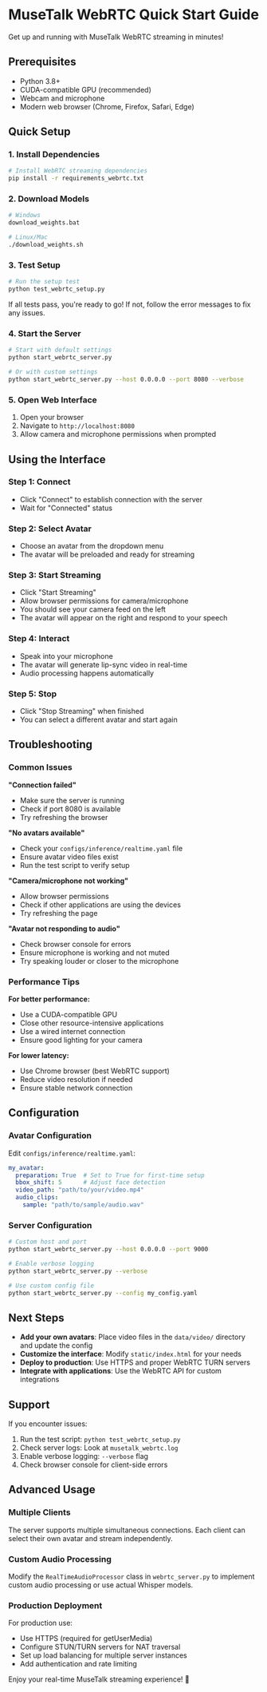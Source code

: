 # MuseTalk WebRTC Quick Start Guide

Get up and running with MuseTalk WebRTC streaming in minutes!

## Prerequisites

- Python 3.8+
- CUDA-compatible GPU (recommended)
- Webcam and microphone
- Modern web browser (Chrome, Firefox, Safari, Edge)

## Quick Setup

### 1. Install Dependencies

```bash
# Install WebRTC streaming dependencies
pip install -r requirements_webrtc.txt
```

### 2. Download Models

```bash
# Windows
download_weights.bat

# Linux/Mac
./download_weights.sh
```

### 3. Test Setup

```bash
# Run the setup test
python test_webrtc_setup.py
```

If all tests pass, you're ready to go! If not, follow the error messages to fix any issues.

### 4. Start the Server

```bash
# Start with default settings
python start_webrtc_server.py

# Or with custom settings
python start_webrtc_server.py --host 0.0.0.0 --port 8080 --verbose
```

### 5. Open Web Interface

1. Open your browser
2. Navigate to `http://localhost:8080`
3. Allow camera and microphone permissions when prompted

## Using the Interface

### Step 1: Connect
- Click "Connect" to establish connection with the server
- Wait for "Connected" status

### Step 2: Select Avatar
- Choose an avatar from the dropdown menu
- The avatar will be preloaded and ready for streaming

### Step 3: Start Streaming
- Click "Start Streaming"
- Allow browser permissions for camera/microphone
- You should see your camera feed on the left
- The avatar will appear on the right and respond to your speech

### Step 4: Interact
- Speak into your microphone
- The avatar will generate lip-sync video in real-time
- Audio processing happens automatically

### Step 5: Stop
- Click "Stop Streaming" when finished
- You can select a different avatar and start again

## Troubleshooting

### Common Issues

**"Connection failed"**
- Make sure the server is running
- Check if port 8080 is available
- Try refreshing the browser

**"No avatars available"**
- Check your `configs/inference/realtime.yaml` file
- Ensure avatar video files exist
- Run the test script to verify setup

**"Camera/microphone not working"**
- Allow browser permissions
- Check if other applications are using the devices
- Try refreshing the page

**"Avatar not responding to audio"**
- Check browser console for errors
- Ensure microphone is working and not muted
- Try speaking louder or closer to the microphone

### Performance Tips

**For better performance:**
- Use a CUDA-compatible GPU
- Close other resource-intensive applications
- Use a wired internet connection
- Ensure good lighting for your camera

**For lower latency:**
- Use Chrome browser (best WebRTC support)
- Reduce video resolution if needed
- Ensure stable network connection

## Configuration

### Avatar Configuration

Edit `configs/inference/realtime.yaml`:

```yaml
my_avatar:
  preparation: True  # Set to True for first-time setup
  bbox_shift: 5      # Adjust face detection
  video_path: "path/to/your/video.mp4"
  audio_clips:
    sample: "path/to/sample/audio.wav"
```

### Server Configuration

```bash
# Custom host and port
python start_webrtc_server.py --host 0.0.0.0 --port 9000

# Enable verbose logging
python start_webrtc_server.py --verbose

# Use custom config file
python start_webrtc_server.py --config my_config.yaml
```

## Next Steps

- **Add your own avatars**: Place video files in the `data/video/` directory and update the config
- **Customize the interface**: Modify `static/index.html` for your needs
- **Deploy to production**: Use HTTPS and proper WebRTC TURN servers
- **Integrate with applications**: Use the WebRTC API for custom integrations

## Support

If you encounter issues:

1. Run the test script: `python test_webrtc_setup.py`
2. Check server logs: Look at `musetalk_webrtc.log`
3. Enable verbose logging: `--verbose` flag
4. Check browser console for client-side errors

## Advanced Usage

### Multiple Clients
The server supports multiple simultaneous connections. Each client can select their own avatar and stream independently.

### Custom Audio Processing
Modify the `RealTimeAudioProcessor` class in `webrtc_server.py` to implement custom audio processing or use actual Whisper models.

### Production Deployment
For production use:
- Use HTTPS (required for getUserMedia)
- Configure STUN/TURN servers for NAT traversal
- Set up load balancing for multiple server instances
- Add authentication and rate limiting

Enjoy your real-time MuseTalk streaming experience! 🎉